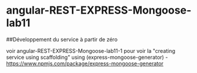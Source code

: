 # angular-REST-EXPRESS-Mongoose-lab11
##Développement du service à partir de zéro


voir angular-REST-EXPRESS-Mongoose-lab11-1 pour voir la "creating service using scaffolding" using (express-mongoose-generator) - https://www.npmjs.com/package/express-mongoose-generator
